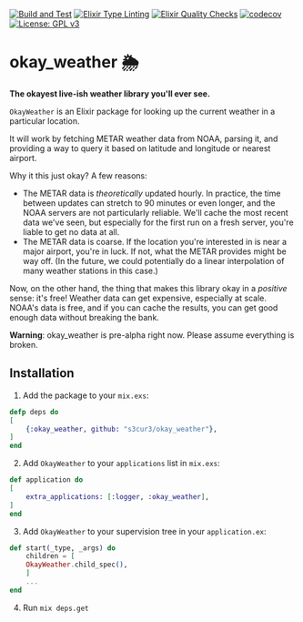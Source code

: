 [![Build and Test](https://github.com/s3cur3/okay_weather/actions/workflows/elixir-build-and-test.yml/badge.svg)](https://github.com/s3cur3/okay_weather/actions/workflows/elixir-build-and-test.yml) [![Elixir Type Linting](https://github.com/s3cur3/okay_weather/actions/workflows/elixir-dialyzer.yml/badge.svg?branch=main)](https://github.com/s3cur3/okay_weather/actions/workflows/elixir-dialyzer.yml) [![Elixir Quality Checks](https://github.com/s3cur3/okay_weather/actions/workflows/elixir-quality-checks.yml/badge.svg)](https://github.com/s3cur3/okay_weather/actions/workflows/elixir-quality-checks.yml) [![codecov](https://codecov.io/gh/s3cur3/okay_weather/branch/main/graph/badge.svg?token=98RJZ7WK8R)](https://codecov.io/gh/s3cur3/okay_weather) [![License: GPL v3](https://img.shields.io/badge/License-GPLv3-blue.svg)](https://www.gnu.org/licenses/gpl-3.0)

# okay_weather 🌦

**The okayest live-ish weather library you'll ever see.**

`OkayWeather` is an Elixir package for looking up the current weather in a particular location.

It will work by fetching METAR weather data from NOAA, parsing it, and providing a way to query it based on latitude and longitude or nearest airport.

Why it this just okay? A few reasons:

- The METAR data is *theoretically* updated hourly. In practice, the time between updates can stretch to 90 minutes or even longer, and the NOAA servers are not particularly reliable. We'll cache the most recent data we've seen, but especially for the first run on a fresh server, you're liable to get no data at all.
- The METAR data is coarse. If the location you're interested in is near a major airport, you're in luck. If not, what the METAR provides might be way off. (In the future, we could potentially do a linear interpolation of many weather stations in this case.)

Now, on the other hand, the thing that makes this library okay in a *positive* sense: it's free! Weather data can get expensive, especially at scale. NOAA's data is free, and if you can cache the results, you can get good enough data without breaking the bank.

**Warning**: okay_weather is pre-alpha right now. Please assume everything is broken.


## Installation

1. Add the package to your `mix.exs`:
```elixir
defp deps do
[
    {:okay_weather, github: "s3cur3/okay_weather"},
]
end
```
2. Add `OkayWeather` to your `applications` list in `mix.exs`:
```elixir
def application do
[
    extra_applications: [:logger, :okay_weather],
]
end
```
3. Add `OkayWeather` to your supervision tree in your `application.ex`:
```elixir
def start(_type, _args) do
    children = [
    OkayWeather.child_spec(),
    ]
    ...
end
```
4. Run `mix deps.get`
